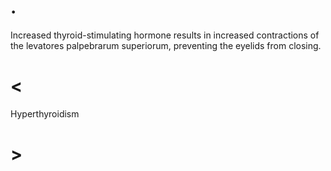 # .

Increased thyroid-stimulating hormone results in increased contractions of the levatores palpebrarum superiorum, preventing the eyelids from closing.

# <

Hyperthyroidism

# >
